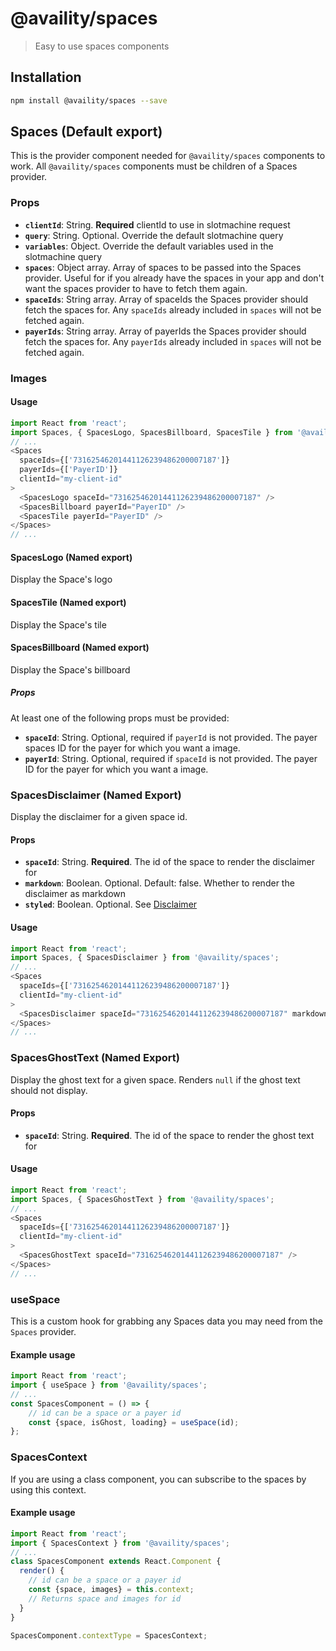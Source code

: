 # @availity/spaces

> Easy to use spaces components

## Installation

```bash
npm install @availity/spaces --save
```

## Spaces (Default export)
This is the provider component needed for `@availity/spaces` components to work. All `@availity/spaces` components must be children of a Spaces provider.

### Props

- **`clientId`**: String. **Required** clientId to use in slotmachine request
- **`query`**: String. Optional. Override the default slotmachine query
- **`variables`**: Object. Override the default variables used in the slotmachine query
- **`spaces`**: Object array. Array of spaces to be passed into the Spaces provider. Useful for if you already have the spaces in your app and don't want the spaces provider to have to fetch them again.
- **`spaceIds`**: String array. Array of spaceIds the Spaces provider should fetch the spaces for. Any `spaceIds` already included in `spaces` will not be fetched again.
- **`payerIds`**: String array. Array of payerIds the Spaces provider should fetch the spaces for. Any `payerIds` already included in `spaces` will not be fetched again.

### Images

#### Usage
```javascript
import React from 'react';
import Spaces, { SpacesLogo, SpacesBillboard, SpacesTile } from '@availity/spaces';
// ... 
<Spaces
  spaceIds={['73162546201441126239486200007187']}
  payerIds={['PayerID']}
  clientId="my-client-id"
>
  <SpacesLogo spaceId="73162546201441126239486200007187" />
  <SpacesBillboard payerId="PayerID" />
  <SpacesTile payerId="PayerID" />
</Spaces>
// ...
```

#### SpacesLogo (Named export)
Display the Space's logo

#### SpacesTile (Named export)
Display the Space's tile

#### SpacesBillboard (Named export)
Display the Space's billboard

##### Props

At least one of the following props must be provided:

- **`spaceId`**: String. Optional, required if `payerId` is not provided. The payer spaces ID for the payer for which you want a image.
- **`payerId`**: String. Optional, required if `spaceId` is not provided. The payer ID for the payer for which you want a image.

### SpacesDisclaimer (Named Export)
Display the disclaimer for a given space id. 

#### Props
- **`spaceId`**: String. **Required**. The id of the space to render the disclaimer for
- **`markdown`**: Boolean. Optional. Default: false. Whether to render the disclaimer as markdown
- **`styled`**: Boolean. Optional. See [Disclaimer](../typography)

#### Usage
```javascript
import React from 'react';
import Spaces, { SpacesDisclaimer } from '@availity/spaces';
// ... 
<Spaces
  spaceIds={['73162546201441126239486200007187']}
  clientId="my-client-id"
>
  <SpacesDisclaimer spaceId="73162546201441126239486200007187" markdown styled />
</Spaces>
// ...
```

### SpacesGhostText (Named Export)
Display the ghost text for a given space. Renders `null` if the ghost text should not display.

#### Props
- **`spaceId`**: String. **Required**. The id of the space to render the ghost text for

#### Usage
```javascript
import React from 'react';
import Spaces, { SpacesGhostText } from '@availity/spaces';
// ... 
<Spaces
  spaceIds={['73162546201441126239486200007187']}
  clientId="my-client-id"
>
  <SpacesGhostText spaceId="73162546201441126239486200007187" />
</Spaces>
// ...
```

### useSpace

This is a custom hook for grabbing any Spaces data you may need from the `Spaces` provider.

#### Example usage

```javascript
import React from 'react';
import { useSpace } from '@availity/spaces';
// ...
const SpacesComponent = () => {
    // id can be a space or a payer id
    const {space, isGhost, loading} = useSpace(id);
};
```

### SpacesContext

If you are using a class component, you can subscribe to the spaces by using this context.


#### Example usage

```javascript
import React from 'react';
import { SpacesContext } from '@availity/spaces';
// ...
class SpacesComponent extends React.Component {
  render() { 
    // id can be a space or a payer id
    const {space, images} = this.context;
    // Returns space and images for id
  }
}

SpacesComponent.contextType = SpacesContext;
```
